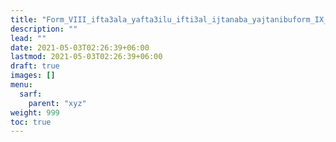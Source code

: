 ```yaml
---
title: "Form_VIII_ifta3ala_yafta3ilu_ifti3al_ijtanaba_yajtanibuform_IX_if3alla_yaf3allu_if3ilal_ihmarra_yahmarru_ajwaaf"
description: ""
lead: ""
date: 2021-05-03T02:26:39+06:00
lastmod: 2021-05-03T02:26:39+06:00
draft: true
images: []
menu: 
  sarf:
    parent: "xyz"
weight: 999
toc: true
---
```



